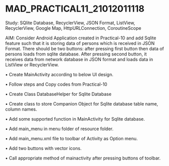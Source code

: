 # MAD_PRACTICAL11_21012011118

Study: SQlite Database, RecyclerView, JSON Format, ListView, RecyclerView, Google Map, HttpURLConnection, CoroutineScope

AIM: Consider Android Application created in Practical-10 and add Sqlite feature such that it is storing data of persons which is received in JSON Format. There should be two buttons: after pressing first button then data of persons loads from sqlite database. After pressing second button, it receives data from network database in JSON format and loads data in ListView or RecyclerView.

•	Create MainActivity according to below UI design.

•	Follow steps and Copy codes from Practical-10

•	Create Class DatabaseHelper for Sqlite Database

•	Create class to store Companion Object for Sqlite database table name, column names.

•	Add some supported function in MainActivity for Sqlite database.

•	Add main_menu in menu folder of resource folder.

•	Add main_menu.xml file to toolbar of Activity as Option menu.

•	Add two buttons with vector icons.

•	Call appropriate method of mainactivity after pressing buttons of toolbar.
